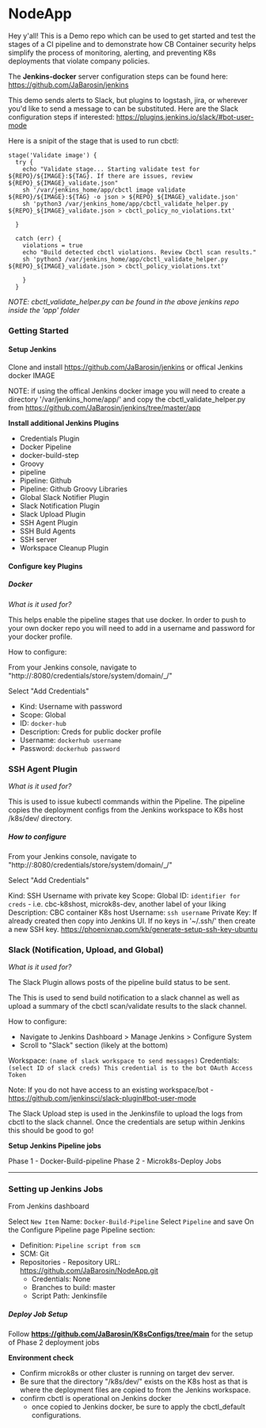 # NodeApp

Hey y'all! This is a Demo repo which can be used to get started and test the stages of a CI pipeline and to demonstrate how CB Container security helps simplify the process of monitoring, alerting, and preventing K8s deployments that violate company policies.

The **Jenkins-docker** server configuration steps can be found here: https://github.com/JaBarosin/jenkins

This demo sends alerts to Slack, but plugins to logstash, jira, or wherever you'd like to send a message to can be substituted.  Here are the Slack configuration steps if interested: https://plugins.jenkins.io/slack/#bot-user-mode

Here is a snipit of the stage that is used to run cbctl:

```
stage('Validate image') {
  try {
    echo "Validate stage... Starting validate test for ${REPO}/${IMAGE}:${TAG}. If there are issues, review ${REPO}_${IMAGE}_validate.json"
    sh '/var/jenkins_home/app/cbctl image validate ${REPO}/${IMAGE}:${TAG} -o json > ${REPO}_${IMAGE}_validate.json'
    sh 'python3 /var/jenkins_home/app/cbctl_validate_helper.py ${REPO}_${IMAGE}_validate.json > cbctl_policy_no_violations.txt'

  }

  catch (err) {
    violations = true
    echo "Build detected cbctl violations. Review Cbctl scan results."
    sh 'python3 /var/jenkins_home/app/cbctl_validate_helper.py ${REPO}_${IMAGE}_validate.json > cbctl_policy_violations.txt'

    }
  }

```
_NOTE: cbctl_validate_helper.py can be found in the above jenkins repo inside the 'app' folder_



### Getting Started

#### Setup Jenkins

Clone and install https://github.com/JaBarosin/jenkins or offical Jenkins docker IMAGE

NOTE: if using the offical Jenkins docker image you will need to create a directory '/var/jenkins_home/app/' and copy the cbctl_validate_helper.py from https://github.com/JaBarosin/jenkins/tree/master/app


**Install additional Jenkins Plugins**
  - Credentials Plugin
  - Docker Pipeline
  - docker-build-step
  - Groovy
  - pipeline
  - Pipeline: Github
  - Pipeline: Github Groovy Libraries
  - Global Slack Notifier Plugin
  - Slack Notification Plugin
  - Slack Upload Plugin
  - SSH Agent Plugin
  - SSH Buld Agents
  - SSH server
  - Workspace Cleanup Plugin

#### Configure key Plugins

##### Docker

_What is it used for?_

This helps enable the pipeline stages that use docker.  In order to push to your own docker repo you will need to add in a username and password for your docker profile.

How to configure:

From your Jenkins console, navigate to "http://<insert-your-jenkins-ip>:8080/credentials/store/system/domain/_/"

Select "Add Credentials"

- Kind: Username with password
- Scope: Global
- ID: ```docker-hub```
- Description: Creds for public docker profile
- Username: ```dockerhub username```
- Password: ```dockerhub password```


### SSH Agent Plugin

_What is it used for?_

This is used to issue kubectl commands within the Pipeline. The pipeline copies the deployment configs from the Jenkins workspace to K8s host /k8s/dev/ directory.

##### How to configure

From your Jenkins console, navigate to "http://<insert-your-jenkins-ip>:8080/credentials/store/system/domain/_/"

Select "Add Credentials"

Kind: SSH Username with private key
Scope: Global
ID: ```identifier for creds``` - i.e. cbc-k8shost, microk8s-dev, another label of your liking
Description: CBC container K8s host
Username: ```ssh username```
Private Key: If already created then copy into Jenkins UI. If no keys in '~/.ssh/' then create a new SSH key. https://phoenixnap.com/kb/generate-setup-ssh-key-ubuntu


### Slack (Notification, Upload, and Global)

_What is it used for?_

The Slack Plugin allows posts of the pipeline build status to be sent.  

The This is used to send build notification to a slack channel as well as upload a summary of the cbctl scan/validate results to the slack channel.

How to configure:

- Navigate to Jenkins Dashboard > Manage Jenkins > Configure System
- Scroll to "Slack" section (likely at the bottom)

Workspace: ```(name of slack workspace to send messages)```
Credentials: ```(select ID of slack creds) This credential is to the bot OAuth Access Token```

Note: If you do not have access to an existing workspace/bot -  https://github.com/jenkinsci/slack-plugin#bot-user-mode

The Slack Upload step is used in the Jenkinsfile to upload the logs from cbctl to the slack channel.  Once the credentials are setup within Jenkins this should be good to go!

**Setup Jenkins Pipeline jobs**

Phase 1 - Docker-Build-pipeline
Phase 2 - Microk8s-Deploy Jobs

---

### Setting up Jenkins Jobs

From Jenkins dashboard

Select ```New Item```
Name: ```Docker-Build-Pipeline```
Select ```Pipeline``` and save
On the Configure Pipeline page Pipeline section:
- Definition: ```Pipeline script from scm```
- SCM: Git
- Repositories - Repository URL: https://github.com/JaBarosin/NodeApp.git
  - Credentials: None
  - Branches to build: master
  - Script Path: Jenkinsfile

##### Deploy Job Setup

Follow **https://github.com/JaBarosin/K8sConfigs/tree/main** for the setup of Phase 2 deployment jobs


**Environment check**
  * Confirm microk8s or other cluster is running on target dev server.
  * Be sure that the directory "/k8s/dev/" exists on the K8s host as that is where the deployment files are copied to from the Jenkins workspace.
  * confirm cbctl is operational on Jenkins docker
    * once copied to Jenkins docker, be sure to apply the cbctl_default configurations.

